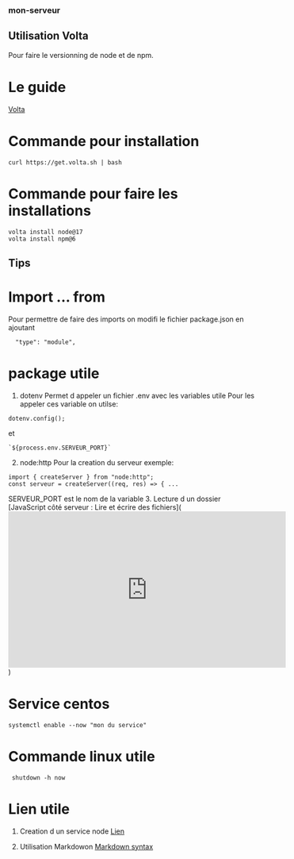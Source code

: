 ### mon-serveur
## Utilisation Volta
Pour faire le versionning de node et de npm.
# Le guide
[Volta](https://docs.volta.sh/guide/getting-started)

# Commande pour installation
```
curl https://get.volta.sh | bash
```
# Commande pour faire les installations
```
volta install node@17
volta install npm@6
```

## Tips
# Import ... from

Pour permettre de faire des imports on modifi le fichier package.json en ajoutant
```
  "type": "module",
```
# package utile
1. dotenv
Permet d appeler un fichier .env avec les variables utile
Pour les appeler ces variable on utilse:
```
dotenv.config();
```
et 
```
`${process.env.SERVEUR_PORT}`
```
2. node:http
Pour la creation du serveur
exemple:
```
import { createServer } from "node:http";
const serveur = createServer((req, res) => { ...
```

SERVEUR_PORT est le nom de la variable
3. Lecture d un dossier
[JavaScript côté serveur : Lire et écrire des fichiers](<iframe width="560" height="315" src="https://www.youtube.com/embed/cT6b6_XzFmI" title="YouTube video player" frameborder="0" allow="accelerometer; autoplay; clipboard-write; encrypted-media; gyroscope; picture-in-picture" allowfullscreen></iframe>)
# Service centos
```
systemctl enable --now "mon du service"
```
# Commande linux utile
```
 shutdown -h now 
```
# Lien utile

1. Creation d un service node
[Lien](https://nodesource.com/blog/running-your-node-js-app-with-systemd-part-1/)

2. Utilisation Markdowon
[Markdown syntax](https://www.markdownguide.org/basic-syntax/)
